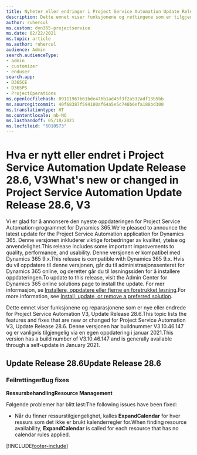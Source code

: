 ```yaml
---
title: Nyheter eller endringer i Project Service Automation Update Release 28.6, hurtigreparasjon, V3
description: Dette emnet viser funksjonene og rettingene som er tilgjengelig i Project Service Automation Update Release 28.6, hurtigreparasjon, V3.
author: ruhercul
ms.custom: dyn365-projectservice
ms.date: 02/22/2021
ms.topic: article
ms.author: ruhercul
audience: Admin
search.audienceType:
- admin
- customizer
- enduser
search.app:
- D365CE
- D365PS
- ProjectOperations
ms.openlocfilehash: 09111967b61bde476b1ad45f3f2a532adf13b5bb
ms.sourcegitcommit: 40f68387f594180af64a5e5c748b6efa188bd300
ms.translationtype: HT
ms.contentlocale: nb-NO
ms.lasthandoff: 05/10/2021
ms.locfileid: "6010573"
---
```

# <a name="whats-new-or-changed-in-project-service-automation-update-release-286-v3"></a><span data-ttu-id="26406-103">Hva er nytt eller endret i Project Service Automation Update Release 28.6, V3</span><span class="sxs-lookup"><span data-stu-id="26406-103">What's new or changed in Project Service Automation Update Release 28.6, V3</span></span>

<span data-ttu-id="26406-104">Vi er glad for å annonsere den nyeste oppdateringen for Project Service Automation-programmet for Dynamics 365.</span><span class="sxs-lookup"><span data-stu-id="26406-104">We’re pleased to announce the latest update for the Project Service Automation application for Dynamics 365.</span></span> <span data-ttu-id="26406-105">Denne versjonen inkluderer viktige forbedringer av kvalitet, ytelse og anvendelighet.</span><span class="sxs-lookup"><span data-stu-id="26406-105">This release includes some important improvements to quality, performance, and usability.</span></span> <span data-ttu-id="26406-106">Denne versjonen er kompatibel med Dynamics 365 9.x.</span><span class="sxs-lookup"><span data-stu-id="26406-106">This release is compatible with Dynamics 365 9.x.</span></span> <span data-ttu-id="26406-107">Hvis du vil oppdatere til denne versjonen, går du til administrasjonssenteret for Dynamics 365 online, og deretter går du til løsningssiden for å installere oppdateringen.</span><span class="sxs-lookup"><span data-stu-id="26406-107">To update to this release, visit the Admin Center for Dynamics 365 online solutions page to install the update.</span></span> <span data-ttu-id="26406-108">For mer informasjon, se [Installere, oppdatere eller fjerne en foretrukket løsning](/power-platform/admin/install-remove-preferred-solution).</span><span class="sxs-lookup"><span data-stu-id="26406-108">For more information, see [Install, update, or remove a preferred solution](/power-platform/admin/install-remove-preferred-solution).</span></span>

<span data-ttu-id="26406-109">Dette emnet viser funksjonene og reparasjonene som er nye eller endrede for Project Service Automation V3, Update Release 28.6.</span><span class="sxs-lookup"><span data-stu-id="26406-109">This topic lists the features and fixes that are new or changed for Project Service Automation V3, Update Release 28.6.</span></span> <span data-ttu-id="26406-110">Denne versjonen har buildnummer V3.10.46.147 og er vanligvis tilgjengelig via en egen oppdatering i januar 2021.</span><span class="sxs-lookup"><span data-stu-id="26406-110">This version has a build number of V3.10.46.147 and is generally available through a self-update in January 2021.</span></span>

## <a name="update-release-286"></a><span data-ttu-id="26406-111">Update Release 28.6</span><span class="sxs-lookup"><span data-stu-id="26406-111">Update Release 28.6</span></span>

### <a name="bug-fixes"></a><span data-ttu-id="26406-112">Feilrettinger</span><span class="sxs-lookup"><span data-stu-id="26406-112">Bug fixes</span></span>


<span data-ttu-id="26406-113">**Ressursbehandling**</span><span class="sxs-lookup"><span data-stu-id="26406-113">**Resource Management**</span></span>

<span data-ttu-id="26406-114">Følgende problemer har blitt løst:</span><span class="sxs-lookup"><span data-stu-id="26406-114">The following issues have been fixed:</span></span>

- <span data-ttu-id="26406-115">Når du finner ressurstilgjengelighet, kalles **ExpandCalendar** for hver ressurs som det ikke er brukt kalenderregler for.</span><span class="sxs-lookup"><span data-stu-id="26406-115">When finding resource availability, **ExpandCalendar** is called for each resource that has no calendar rules applied.</span></span>


[!INCLUDE[footer-include](../includes/footer-banner.md)]